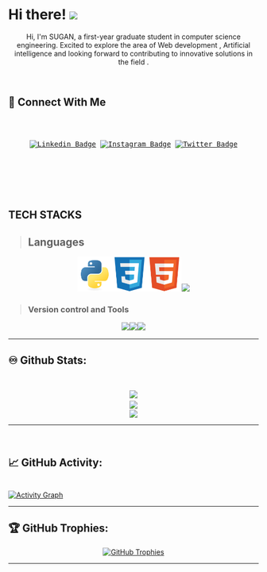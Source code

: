 	
<h1 align="left"> Hi there! <img src="https://user-images.githubusercontent.com/42378118/110234147-e3259600-7f4e-11eb-95be-0c4047144dea.gif" width="30"><br> </h2>
  <p align="center"> Hi, I'm SUGAN, a first-year graduate student in computer science engineering. Excited to explore the area of Web development , Artificial intelligence  and looking forward to contributing to innovative solutions in the field .
  </p>
<br>

<h2 align="left">🔗 Connect With Me</h2>
<pre align="center" width='70px'> 

[![Linkedin Badge](https://img.shields.io/badge/LinkedIn-0077B5?style=for-the-badge&logo=linkedin&logoColor=white)](https://www.linkedin.com/in/sugan-developer-195314361/)
[![Instagram Badge](https://img.shields.io/badge/Instagram-E4405F?style=for-the-badge&logo=instagram&logoColor=white)](https://www.instagram.com/sugan_2007_/)  [![Twitter Badge](https://img.shields.io/badge/Twitter-1DA1F2?style=for-the-badge&logo=twitter&logoColor=white)](https://x.com/SUGAN_2007)  
<!--[![Discord Badge](https://img.shields.io/badge/Discord-7289DA?style=for-the-badge&logo=discord&logoColor=white)](https://discord.gg/vQABeFjE)   -->
</pre> 


<br>

## TECH STACKS
> ## Languages 
<p align='center'>
<img width = 70px src= 'https://raw.githubusercontent.com/devicons/devicon/master/icons/python/python-original.svg'/><img width = 70px src= 				'https://raw.githubusercontent.com/devicons/devicon/master/icons/css3/css3-original.svg'/><img width = 70px src= 'https://raw.githubusercontent.com/devicons/devicon/master/icons/html5/html5-original.svg'/><img width = 70px src= 'https://user-images.githubusercontent.com/25181517/183896128-ec99105a-ec1a-4d85-b08b-1aa1620b2046.png'/>
</p>
  
  <!--![JavaScript](https://img.shields.io/badge/javascript-%23323330.svg?style=for-the-badge&logo=javascript&logoColor=%23F7DF1E)-->

> ### Version control and Tools 
<p align='center'>
	<img width='70px' src='https://user-images.githubusercontent.com/25181517/192108372-f71d70ac-7ae6-4c0d-8395-51d8870c2ef0.png'/><img width=70px src='https://user-images.githubusercontent.com/25181517/192108374-8da61ba1-99ec-41d7-80b8-fb2f7c0a4948.png'/><img width = 70px src='https://user-images.githubusercontent.com/25181517/192108891-d86b6220-e232-423a-bf5f-90903e6887c3.png'/>
</p>
  
<!--  ![Git](https://img.shields.io/badge/git-%23F05033.svg?style=for-the-badge&logo=git&logoColor=white)
  ![GitHub](https://img.shields.io/badge/github-%23121011.svg?style=for-the-badge&logo=github&logoColor=white)-->


<hr>

## ♾️  Github Stats:
<br>

<p align="center" >
  <a href="https://github.com/SUGAN-2007">	
    <img height="48%"  src="http://github-profile-summary-cards.vercel.app/api/cards/stats?username=SUGAN-2007&theme=tokyonight"/><br>
<!--     <img width="48%" src="https://github-readme-streak-stats.herokuapp.com/?user=SUGAN-2007&theme=github_dark" /><br> -->
    <img align='center' margin='20px' height='200' src='https://github-readme-stats.vercel.app/api/top-langs/?username=SUGAN-2007&theme=tokyonight&layout=pie' /><br>
  <img	align = 'center'margin='20px' src='http://github-profile-summary-cards.vercel.app/api/cards/profile-details?username=SUGAN-2007&theme=tokyonight'/> 
  </a>
</p>

<hr>

<!--##  📊 Leetcode Stats:
<br>
<a href="https://leetcode.com/u/sugan-2007/">
<p align='center'>	
	<img src="https://leetcode.card.workers.dev/sugan-2007?theme=dark&font=patrick_hand&extension=null"/>
</p>
</a>
<br>
<hr>-->

<br>

## 📈 GitHub Activity:

<br>
<a href="https://github.com/SUGAN-2007">
  <img align='center' alt="Activity Graph" src="https://github-readme-activity-graph.vercel.app/graph?username=SUGAN-2007&bg_color=000000&color=f2f2f2&line=b238aa&point=4f4f4f&area=true&hide_border=true" />
</a>
<br>
<hr>

## 🏆 GitHub Trophies:
<p align="center">
 <a href="https://github.com/SUGAN-2007">
	<img align='center' alt="GitHub Trophies" src="https://github-profile-trophy.vercel.app/?username=SUGAN-2007&theme=monokai&no-frame=false&no-bg=false&margin-w=4" /> 
 </a> 
</p>
<hr>
